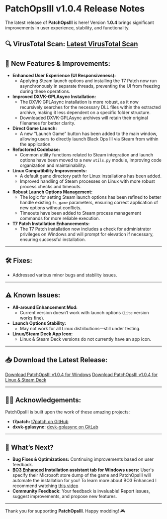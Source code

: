 # PatchOpsIII v1.0.4 Release Notes

The latest release of **PatchOpsIII** is here! Version **1.0.4** brings significant improvements in user experience, stability, and functionality.

🔍 **VirusTotal Scan:** [Latest VirusTotal Scan](https://www.virustotal.com/gui/file/YOUR_VIRUSTOTAL_LINK_HERE)
---

## 🚀 **New Features & Improvements:**
- **Enhanced User Experience (UI Responsiveness):**
  - Applying Steam launch options and installing the T7 Patch now run asynchronously in separate threads, preventing the UI from freezing during these operations.
- **Improved DXVK-GPLAsync Installation:**
  - The DXVK-GPLAsync installation is more robust, as it now recursively searches for the necessary DLL files within the extracted archive, making it less dependent on a specific folder structure.
  - Downloaded DXVK-GPLAsync archives will retain their original filenames for better clarity.
- **Direct Game Launch:**
  - A new "Launch Game" button has been added to the main window, allowing users to directly launch Black Ops III via Steam from within the application.
- **Refactored Codebase:**
  - Common utility functions related to Steam integration and launch options have been moved to a new `utils.py` module, improving code organization and maintainability.
- **Linux Compatibility Improvements:**
  - A default game directory path for Linux installations has been added.
  - Improved handling of Steam processes on Linux with more robust process checks and timeouts.
- **Robust Launch Options Management:**
  - The logic for setting Steam launch options has been refined to better handle existing `fs_game` parameters, ensuring correct application of new options without conflicts.
  - Timeouts have been added to Steam process management commands for more reliable execution.
- **T7 Patch Installation Enhancements:**
  - The T7 Patch installation now includes a check for administrator privileges on Windows and will prompt for elevation if necessary, ensuring successful installation.

---

## 🛠 **Fixes:**
- Addressed various minor bugs and stability issues.

---

## ⚠️ **Known Issues:**
- **All-around Enhancement Mod:**
  - Current version doesn’t work with launch options (`Lite` version works fine).
- **Launch Options Stability:**
  - May not work for all Linux distributions—still under testing.
- **Linux/Steam Deck App Icon:**
  - Linux & Steam Deck versions do not currently have an app icon.

---

## 📥 **Download the Latest Release:**
[Download PatchOpsIII v1.0.4 for Windows](https://github.com/boggedbrush/PatchOpsIII/releases/download/1.0.4/PatchOpsIII.exe)
[Download PatchOpsIII v1.0.4 for Linux & Steam Deck](https://github.com/boggedbrush/PatchOpsIII/releases/download/1.0.4/PatchOpsIII)

---

## 🧑‍💻 **Acknowledgements:**
PatchOpsIII is built upon the work of these amazing projects:
- **t7patch:** [t7patch on GitHub](https://github.com/shiversoftdev/t7patch)
- **dxvk-gplasync:** [dxvk-gplasync on GitLab](https://gitlab.com/Ph42oN/dxvk-gplasync)

---

## 🔮 **What’s Next?**
- **Bug Fixes & Optimizations:** Continuing improvements based on user feedback.
- **[BO3 Enhanced](https://github.com/shiversoftdev/BO3Enhanced) Installation assistant tab for Windows users:** User's specify their Microsoft store dump of the game and PatchOpsIII will automate the installation for you! To learn more about BO3 Enhanced I recommend watching [this video](https://www.youtube.com/watch?v=rBZZTcSJ9_s)
- **Community Feedback:** Your feedback is invaluable! Report issues, suggest improvements, and propose new features.

---

Thank you for supporting **PatchOpsIII**. Happy modding! 🎮